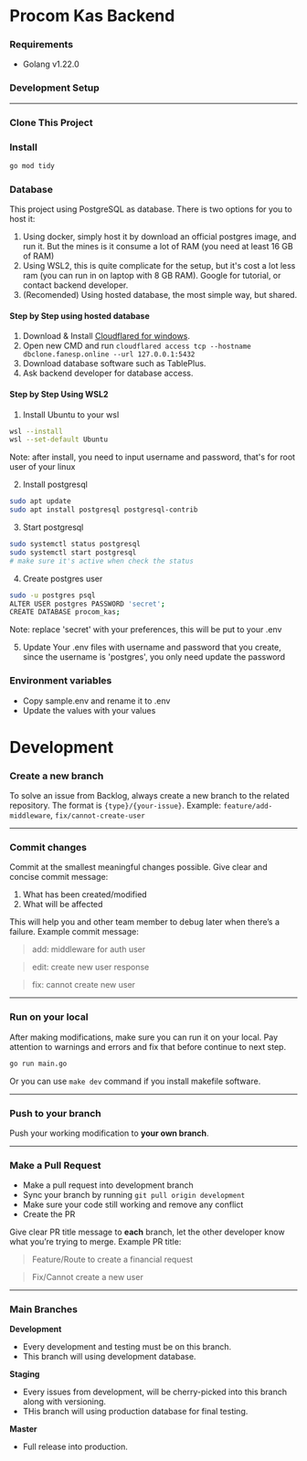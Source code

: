 # Procom Kas Backend

### Requirements

- Golang v1.22.0

### Development Setup

---

### Clone This Project

### Install

```bash
go mod tidy
```

### Database

This project using PostgreSQL as database. There is two options for you to host it:
1. Using docker, simply host it by download an official postgres image, and run it. But the mines is it consume a lot of RAM (you need at least 16 GB of RAM)
2. Using WSL2, this is quite complicate for the setup, but it's cost a lot less ram (you can run in on laptop with 8 GB RAM). Google for tutorial, or contact backend developer.
3. (Recomended) Using hosted database, the most simple way, but shared.

#### Step by Step using hosted database
1. Download & Install [Cloudflared for windows](https://github.com/cloudflare/cloudflared/releases/download/2024.6.1/cloudflared-windows-386.msi).
2. Open new CMD and run `cloudflared access tcp --hostname dbclone.fanesp.online --url 127.0.0.1:5432`
3. Download database software such as TablePlus.
4. Ask backend developer for database access.

#### Step by Step Using WSL2
1. Install Ubuntu to your wsl
```bash
wsl --install
wsl --set-default Ubuntu
```
Note: after install, you need to input username and password, that's for root user of your linux

2. Install postgresql
```bash
sudo apt update
sudo apt install postgresql postgresql-contrib
```

3. Start postgresql
```bash
sudo systemctl status postgresql
sudo systemctl start postgresql
# make sure it's active when check the status
```

4. Create postgres user
```bash
sudo -u postgres psql
ALTER USER postgres PASSWORD 'secret';
CREATE DATABASE procom_kas;
```
Note: replace 'secret' with your preferences, this will be put to your .env

5. Update Your .env files with username and password that you create, since the username is 'postgres', you only need update the password

### Environment variables

- Copy sample.env and rename it to .env
- Update the values with your values

# Development

### Create a new branch

To solve an issue from Backlog, always create a new branch to the related repository. The format is `{type}/{your-issue}`. Example:
`feature/add-middleware`, `fix/cannot-create-user`

---

### Commit changes

Commit at the smallest meaningful changes possible. Give clear and concise commit message:

1.  What has been created/modified
2.  What will be affected

This will help you and other team member to debug later when there’s a failure. Example commit message:

> add: middleware for auth user

> edit: create new user response

> fix: cannot create new user

---

### Run on your local

After making modifications, make sure you can run it on your local. Pay attention to warnings and errors and fix that before continue to next step.

```bash
go run main.go
```
Or you can use `make dev` command if you install makefile software.

---

### Push to your branch

Push your working modification to **your own branch**.

---

### Make a Pull Request

- Make a pull request into development branch
- Sync your branch by running `git pull origin development`
- Make sure your code still working and remove any conflict
- Create the PR

Give clear PR title message to **each** branch, let the other developer know what you’re trying to merge. Example PR title:

> Feature/Route to create a financial request

> Fix/Cannot create a new user

---

### Main Branches

**Development**

- Every development and testing must be on this branch.
- This branch will using development database.

**Staging**

- Every issues from development, will be cherry-picked into this branch along with versioning.
- THis branch will using production database for final testing.

**Master**

- Full release into production.
